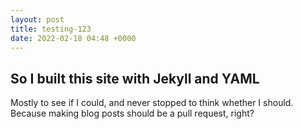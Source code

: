 ```yaml
---
layout: post
title: testing-123
date: 2022-02-18 04:48 +0000
---
```

## So I built this site with Jekyll and YAML ##

Mostly to see if I could, and never stopped to think whether I should. Because making blog posts should be a pull request, right?